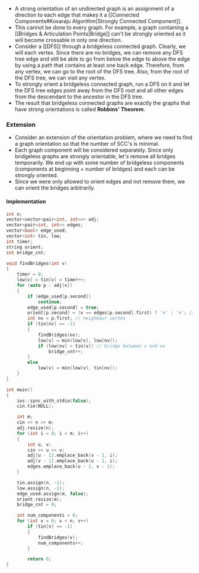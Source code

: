 - A strong orientation of an undirected graph is an assignment of a direction to each edge that makes it a [[Connected Components#Kosaraju Algorithm|Strongly Connected Component]].
- This cannot be done to every graph. For example, a graph containing a [[Bridges & Articulation Points|Bridge]] can't be strongly oriented as it will become crossable in only one direction.
- Consider a [[DFS]] through a bridgeless connected graph. Clearly, we will each vertex. Since there are no bridges, we can remove any DFS tree edge and still be able to go from below the edge to above the edge by using a path that contains at least one back edge. Therefore, from any vertex, we can go to the root of the DFS tree. Also, from the root of the DFS tree, we can visit any vertex.
- To strongly orient a bridgeless connected graph, run a DFS on it and let the DFS tree edges point away from the DFS root and all other edges from the descendant to the ancestor in the DFS tree.
- The result that bridgeless connected graphs are exactly the graphs that have strong orientations is called **Robbins' Theorem**.
### Extension
- Consider an extension of the orientation problem, where we need to find a graph orientation so that the number of SCC's is minimal.
- Each graph component will be considered separately. Since only bridgeless graphs are strongly orientable, let's remove all bridges temporarily. We end up with some number of bridgeless components (components at beginning + number of bridges) and each can be strongly oriented.
- Since we were only allowed to orient edges and not remove them, we can orient the bridges arbitrarily.
#### Implementation
```cpp
int n;
vector<vector<pair<int, int>>> adj;
vector<pair<int, int>> edges;
vector<bool> edge_used;
vector<int> tin, low;
int timer;
string orient;
int bridge_cnt;

void findBridges(int v)
{
	timer = 0;
	low[v] = tin[v] = timer++;
	for (auto p : adj[v])
	{
		if (edge_used[p.second])
			continue;
		edge_used[p.second] = true;
		orient[p.second] = (v == edges[p.second].first) ? '>' : '<'; // dir is from v to nv
		int nv = p.first; // neighbour vertex
		if (tin[nv] == -1)
		{
			findBridges(nv);
			low[v] = min(low[v], low[nv]);
			if (low[nv] > tin[v]) // bridge between v and nv
				bridge_cnt++;
		}
		else
			low[v] = min(low[v], tin[nv]);
	}
}

int main()
{
	ios::sync_with_stdio(false);
	cin.tie(NULL);

	int m;
	cin >> n >> m;
	adj.resize(n);
	for (int i = 0; i < m; i++)
	{
		int u, v;
		cin >> u >> v;
		adj[u - 1].emplace_back(v - 1, i);
		adj[v - 1].emplace_back(u - 1, i);
		edges.emplace_back(u - 1, v - 1);
	}

	tin.assign(n, -1);
	low.assign(n, -1);
	edge_used.assign(m, false);
	orient.resize(m);
	bridge_cnt = 0;

	int num_components = 0;
	for (int v = 0; v < n; v++)
		if (tin[v] == -1)
		{
			findBridges(v);
			num_components++;
		}

		return 0;
}

```